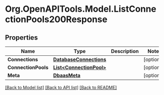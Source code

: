 # Org.OpenAPITools.Model.ListConnectionPools200Response

## Properties

Name | Type | Description | Notes
------------ | ------------- | ------------- | -------------
**Connections** | [**DatabaseConnections**](DatabaseConnections.md) |  | [optional] 
**ConnectionPools** | [**List&lt;ConnectionPool&gt;**](ConnectionPool.md) |  | [optional] 
**Meta** | [**DbaasMeta**](DbaasMeta.md) |  | [optional] 

[[Back to Model list]](../README.md#documentation-for-models) [[Back to API list]](../README.md#documentation-for-api-endpoints) [[Back to README]](../README.md)

